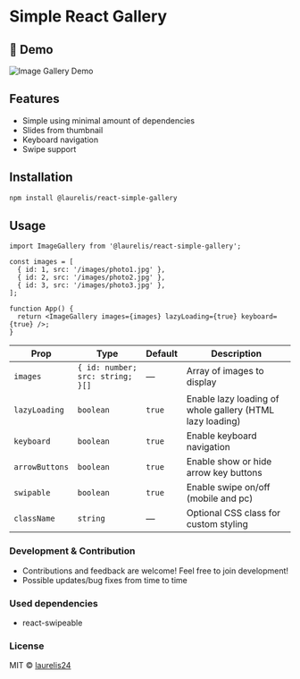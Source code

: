 # Simple React Gallery

## 📸 Demo

![Image Gallery Demo](https://raw.githubusercontent.com/laurelis24/simple-react-gallery/refs/heads/main/screenshots/gallery.gif)

## Features

- Simple using minimal amount of dependencies
- Slides from thumbnail
- Keyboard navigation
- Swipe support

## Installation

```bash
npm install @laurelis/react-simple-gallery
```

## Usage

```tsx
import ImageGallery from '@laurelis/react-simple-gallery';

const images = [
  { id: 1, src: '/images/photo1.jpg' },
  { id: 2, src: '/images/photo2.jpg' },
  { id: 3, src: '/images/photo3.jpg' },
];

function App() {
  return <ImageGallery images={images} lazyLoading={true} keyboard={true} />;
}
```

| Prop           | Type                             | Default | Description                                              |
| -------------- | -------------------------------- | ------- | -------------------------------------------------------- |
| `images`       | `{ id: number; src: string; }[]` | —       | Array of images to display                               |
| `lazyLoading`  | `boolean`                        | `true`  | Enable lazy loading of whole gallery (HTML lazy loading) |
| `keyboard`     | `boolean`                        | `true`  | Enable keyboard navigation                               |
| `arrowButtons` | `boolean`                        | `true`  | Enable show or hide arrow key buttons                    |
| `swipable`     | `boolean`                        | `true`  | Enable swipe on/off (mobile and pc)                      |
| `className`    | `string`                         | —       | Optional CSS class for custom styling                    |

### Development & Contribution

- Contributions and feedback are welcome! Feel free to join development!
- Possible updates/bug fixes from time to time

### Used dependencies

- react-swipeable

### License

MIT © [laurelis24](https://github.com/laurelis24)
